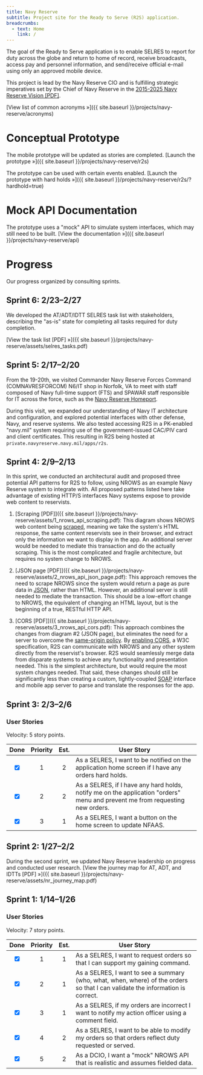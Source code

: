 ```yaml
---
title: Navy Reserve
subtitle: Project site for the Ready to Serve (R2S) application.
breadcrumbs:
  - text: Home
    link: /
---
```


The goal of the Ready to Serve application is to enable SELRES to report for duty across the globe and return to home of record, receive broadcasts, access pay and personnel information, and send/receive official e-mail using only an approved mobile device.

This project is lead by the Navy Reserve CIO and is fulfilling strategic imperatives set by the Chief of Navy Reserve in the [2015-2025 Navy Reserve Vision [PDF]](https://www.navyreserve.navy.mil/documents/NR_vision_2015.pdf).

[View list of common acronyms »]({{ site.baseurl }}/projects/navy-reserve/acronyms)

# Conceptual Prototype

The mobile prototype will be updated as stories are completed.
[Launch the prototype »]({{ site.baseurl }}/projects/navy-reserve/r2s)

The prototype can be used with certain events enabled.
[Launch the prototype with hard holds »]({{ site.baseurl }}/projects/navy-reserve/r2s/?hardhold=true)

# Mock API Documentation

The prototype uses a "mock" API to simulate system interfaces, which may still need to be built.
[View the documentation »]({{ site.baseurl }}/projects/navy-reserve/api)

# Progress

Our progress organized by consulting sprints.

<!-- ## Sprint 7: 3/2–3/6 -->


## Sprint 6: 2/23–2/27

We developed the AT/ADT/IDTT SELRES task list with stakeholders, describing the "as-is" state for completing all tasks required for duty completion.

[View the task list [PDF] »]({{ site.baseurl }}/projects/navy-reserve/assets/selres_tasks.pdf)


## Sprint 5: 2/17–2/20

From the 19-20th, we visited Commander Navy Reserve Forces Command (COMNAVRESFORCOM) N6/IT shop in Norfolk, VA to meet with staff composed of Navy full-time support (FTS) and SPAWAR staff responsible for IT across the force, such as the [Navy Reserve Homeport](https://www.navyreserve.navy.mil).

During this visit, we expanded our understanding of Navy IT architecture and configuration, and explored potential interfaces with other defense, Navy, and reserve systems. We also tested accessing R2S in a PK-enabled "navy.mil" system requiring use of the government-issued CAC/PIV card and client certificates. This resulting in R2S being hosted at `private.navyreserve.navy.mil/apps/r2s`.


## Sprint 4: 2/9–2/13

In this sprint, we conducted an architectural audit and proposed three potential API patterns for R2S to follow, using NROWS as an example Navy Reserve system to integrate with. All proposed patterns listed here take advantage of existing HTTP/S interfaces Navy systems expose to provide web content to reservists.

1. [Scraping [PDF]]({{ site.baseurl }}/projects/navy-reserve/assets/1_nrows_api_scraping.pdf): This diagram shows NROWS web content being [scraped](http://en.wikipedia.org/wiki/Web_scraping), meaning we take the system's HTML response, the same content reservists see in their browser, and extract only the information we want to display in the app. An additional server would be needed to mediate this transaction and do the actually scraping. This is the most complicated and fragile architecture, but requires no system change to NROWS.

2. [JSON page [PDF]]({{ site.baseurl }}/projects/navy-reserve/assets/2_nrows_api_json_page.pdf): This approach removes the need to scrape NROWS since the system would return a page as pure data in [JSON](http://en.wikipedia.org/wiki/JSON), rather than HTML. However, an additional server is still needed to mediate the transaction. This should be a low-effort change to NROWS, the equivalent of changing an HTML layout, but is the beginning of a true, RESTful HTTP API.

3. [CORS [PDF]]({{ site.baseurl }}/projects/navy-reserve/assets/3_nrows_api_cors.pdf): This approach combines the changes from diagram #2 (JSON page), but eliminates the need for a server to overcome the [same-origin policy](http://en.wikipedia.org/wiki/Same-origin_policy). By [enabling CORS](http://enable-cors.org/), a W3C specification, R2S can communicate with NROWS and any other system directly from the reservist's browser. R2S would seamlessly merge data from disparate systems to achieve any functionality and presentation needed. This is the simplest architecture, but would require the most system changes needed. That said, these changes should still be significantly less than creating a custom, tightly-coupled [SOAP](http://en.wikipedia.org/wiki/SOAP) interface and mobile app server to parse and translate the responses for the app.


## Sprint 3: 2/3–2/6

### User Stories

Velocity: 5 story points.

Done                            | Priority | Est. | User Story
:-----------------------------: | :------: | :--: | -----
<input type="checkbox" checked> | 1        | 2    | As a SELRES, I want to be notified on the application home screen if I have any orders hard holds.
<input type="checkbox" checked> | 2        | 2    | As a SELRES, if I have any hard holds, notify me on the application "orders" menu and prevent me from requesting new orders.
<input type="checkbox" checked> | 3        | 1    | As a SELRES, I want a button on the home screen to update NFAAS.


## Sprint 2: 1/27–2/2

During the second sprint, we updated Navy Reserve leadership on progress and conducted user research. [View the journey map for AT, ADT, and IDTTs [PDF] »]({{ site.baseurl }}/projects/navy-reserve/assets/nr_journey_map.pdf)


## Sprint 1: 1/14–1/26

### User Stories

Velocity: 7 story points.

Done                            | Priority | Est. | User Story
:-----------------------------: | :------: | :--: | -----
<input type="checkbox" checked> | 1        | 1    | As a SELRES, I want to request orders so that I can support my gaining command.
<input type="checkbox" checked> | 2        | 1    | As a SELRES, I want to see a summary (who, what, when, where) of the orders so that I can validate the information is correct.
<input type="checkbox" checked> | 3        | 1    | As a SELRES, if my orders are incorrect I want to notify my action officer using a comment field.
<input type="checkbox" checked> | 4        | 2    | As a SELRES, I want to be able to modify my orders so that orders reflect duty requested or served.
<input type="checkbox" checked> | 5        | 2    | As a DCIO, I want a "mock" NROWS API that is realistic and assumes fielded data.
